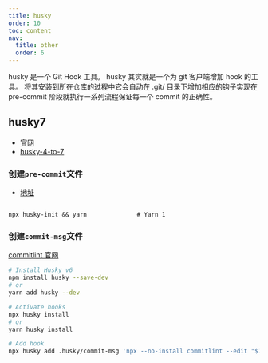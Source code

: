 ```yaml
---
title: husky
order: 10
toc: content
nav:
  title: other
  order: 6
---
```


husky 是一个 Git Hook 工具。 husky 其实就是一个为 git 客户端增加 hook 的工具。 将其安装到所在仓库的过程中它会自动在 .git/ 目录下增加相应的钩子实现在 pre-commit 阶段就执行一系列流程保证每一个 commit 的正确性。

## husky7

- [官网](https://typicode.github.io/husky/#/)
- [husky-4-to-7](https://github.com/typicode/husky-4-to-7)

### 创建`pre-commit`文件

- [地址](https://typicode.github.io/husky/#/?id=automatic-recommended)

```linux

npx husky-init && yarn              # Yarn 1

```

### 创建`commit-msg`文件

[commitlint 官网](https://github.com/conventional-changelog/commitlint#getting-started)

```bash
# Install Husky v6
npm install husky --save-dev
# or
yarn add husky --dev

# Activate hooks
npx husky install
# or
yarn husky install

# Add hook
npx husky add .husky/commit-msg 'npx --no-install commitlint --edit "$1"'
```
